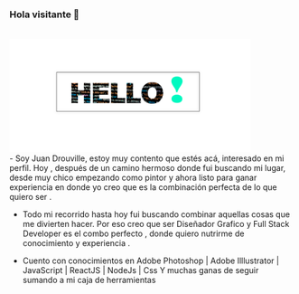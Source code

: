 ### Hola visitante 👋
<br/>
<img height="200" src="./FONDO.png"  alignSelf="center"/>
<br/>
- Soy Juan Drouville, estoy muy contento que estés acá, interesado en mi perfil.
Hoy , después de un camino hermoso donde fui buscando mi lugar, desde muy chico empezando como pintor y ahora listo para ganar experiencia en donde yo creo que es la combinación perfecta de lo que quiero ser .

- Todo mi recorrido hasta hoy fui buscando combinar aquellas cosas que me divierten hacer. Por eso creo que ser Diseñador Grafico y Full Stack Developer es el combo perfecto , donde quiero nutrirme de conocimiento y experiencia .

- Cuento con conocimientos en 
Adobe Photoshop | Adobe Illlustrator | JavaScript | ReactJS | NodeJs | Css
Y muchas ganas de seguir sumando a mi caja de herramientas




